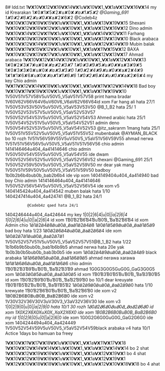 8# Idd.txt
1𝗩𝗫10𝗩𝗫12𝗩𝗫16𝗩𝗫14𝗩𝗫1u𝗩𝗫10𝗩𝗫1_𝗩𝗫1a𝗩𝗫12𝗩𝗫16𝗩𝗫14 my id
Krearakan
1✘0✘1✘5✘2✘u✘0✘_✘a✘1✘5✘2
@Gaming_691 1✘0✘2✘6✘2✘u✘0✘_✘a✘2✘6✘2 
@Codeb4z  1𝗩𝗫10𝗩𝗫13𝗩𝗫19𝗩𝗫15𝗩𝗫1u𝗩𝗫10𝗩𝗫1_𝗩𝗫1a𝗩𝗫13𝗩𝗫19𝗩𝗫15
Shexani 1𝗩𝗫10𝗩𝗫12𝗩𝗫16𝗩𝗫12𝗩𝗫1u𝗩𝗫10𝗩𝗫1_𝗩𝗫1a𝗩𝗫12𝗩𝗫16𝗩𝗫12
Dino admin 1𝗩𝗫10𝗩𝗫14𝗩𝗫12𝗩𝗫11𝗩𝗫1u𝗩𝗫10𝗩𝗫1_𝗩𝗫1a𝗩𝗫14𝗩𝗫12𝗩𝗫11
Farhang 1𝗩𝗫10𝗩𝗫13𝗩𝗫13𝗩𝗫10𝗩𝗫1u𝗩𝗫10𝗩𝗫1_𝗩𝗫1a𝗩𝗫13𝗩𝗫13𝗩𝗫10
Black arabaca 1𝗩𝗫10𝗩𝗫12𝗩𝗫14𝗩𝗫19𝗩𝗫1u𝗩𝗫10𝗩𝗫1_𝗩𝗫1a𝗩𝗫12𝗩𝗫14𝗩𝗫19
Mubin balak 1𝗩𝗫10𝗩𝗫11𝗩𝗫15𝗩𝗫12𝗩𝗫1u𝗩𝗫10𝗩𝗫1_𝗩𝗫1a𝗩𝗫11𝗩𝗫15𝗩𝗫12
BAXA 1𝗩𝗫10𝗩𝗫12𝗩𝗫13𝗩𝗫17𝗩𝗫1u𝗩𝗫10𝗩𝗫1_𝗩𝗫1a𝗩𝗫12𝗩𝗫13𝗩𝗫17
Ahmad arabaca 1𝗩𝗫10𝗩𝗫12𝗩𝗫14𝗩𝗫13𝗩𝗫1u𝗩𝗫10𝗩𝗫1_𝗩𝗫1a𝗩𝗫12𝗩𝗫14𝗩𝗫13
1✘0✘2✘3✘7✘u✘0✘_✘a✘2✘3✘7
1✘0✘3✘9✘5✘u✘0✘_✘a✘3✘9✘5
1✘0✘3✘3✘0✘u✘0✘_✘a✘3✘3✘0
1✘0✘2✘4✘9✘u✘0✘_✘a✘2✘4✘9
1✘1✘1✘6✘6✘u✘0✘_✘a✘1✘1✘6✘6
1✘0✘2✘6✘4✘u✘0✘_✘a✘2✘6✘4  my key
Chio admin 1𝗩𝗫11𝗩𝗫12𝗩𝗫14𝗩𝗫18𝗩𝗫1u𝗩𝗫10𝗩𝗫1_𝗩𝗫1a𝗩𝗫11𝗩𝗫12𝗩𝗫14𝗩𝗫18
Bad boy 1𝗩𝗫10𝗩𝗫11𝗩𝗫19𝗩𝗫10𝗩𝗫1u𝗩𝗫10𝗩𝗫1_𝗩𝗫1a𝗩𝗫11𝗩𝗫19𝗩𝗫10
1V50V51V57V58V5uV50V5_V5aV51V57V58 print hama bradar
1V60V62V66V64V6uV60V6_V6aV62V66V64id xom
Far hang ali hata 27/1 1V50V53V53V50V5uV50V5_V5aV53V53V50
@B_1_B2 hata 25/ 1 1V50V52V53V57V5uV50V5_V5aV52V53V57
1V50V52V54V53V5uV50V5_V5aV52V54V53  Ahmed arabic hata 25/1
1V50V54V52V51V5uV50V5_V5aV54V52V51 admin deno
1V50V54V52V53V5uV50V5_V5aV54V52V53 @itz_sakranm  1mang hata  25/1
1V50V51V55V52V5uV50V5_V5aV51V55V52 mubenbalak
                      @AYMAN_BLACK  bo 10 rozh
1V51V56V59V55V5uV50V5_V5aV51V56V59V55 ahmad nerwa
1V51V51V56V56V5uV50V5_V5aV51V51V56V56 chio admin
1414146464u404_4a41414646  chio admin
1V50V50V54V55V5uV50V5_V5aV54V55 ide dwam 1V50V52V56V52V5uV50V5_V5aV52V56V52 shexani @Gaming_691 25/1
1V50V52V59V50V5uV50V5_V5aV52V59V50 mr dear yak mang
1V50V51V59V50V5uV50V5_V5aV51V59V50 badboy
1b0b2b6b4bub0b_bab2b6b4 ide vip xom
1404149404u404_4a414940 bad boy
Chio admin 1414146464u404_4a41414646
1V50V52V56V54V5uV50V5_V5aV52V56V54 ide xom v5
1404145424u404_4a414542  muben balak hata 1/10
1404247414u404_4a424741  @B_1_B2 hata 24/1

              @Codeb4z qaed hata 24/1
1404246444u404_4a424644 my key
1|0|2|6|4|u|0|_|a|2|6|4
1|0|2|6|4|u|0|_|a|2|6|4 id xom
1Ɓ0Ɓ2Ɓ6Ɓ4ƁuƁ0Ɓ_ƁaƁ2Ɓ6Ɓ4  id xom
Admin chio 1Ᏸ1Ᏸ2Ᏸ4Ᏸ8ᏰuᏰ0Ᏸ_ᏰaᏰ1Ᏸ2Ᏸ4Ᏸ8
1Ᏸ0Ᏸ1Ᏸ5Ᏸ9ᏰuᏰ0Ᏸ_ᏰaᏰ1Ᏸ5Ᏸ9  bad boy hata 1/23
1Ᏸ0Ᏸ2Ᏸ6Ᏸ4ᏰuᏰ0Ᏸ_ᏰaᏰ2Ᏸ6Ᏸ4 ide xom
1Ᏸ0Ᏸ2Ᏸ7Ᏸ1ᏰuᏰ0Ᏸ_ᏰaᏰ2Ᏸ7Ᏸ1 1V50V52V57V51V5uV50V5_V5aV52V57V51@B_1_B2  hata 1/22
1b1b6b9b5bub0b_bab1b6b9b5 ahmad nerwa hata 20e yak
1b0b3b0b5bub0b_bab3b0b5  ide xom
1Ᏸ0Ᏸ2Ᏸ4Ᏸ9ᏰuᏰ0Ᏸ_ᏰaᏰ2Ᏸ4Ᏸ9 black arabaka
1Ᏸ1Ᏸ6Ᏸ9Ᏸ5ᏰuᏰ0Ᏸ_ᏰaᏰ1Ᏸ6Ᏸ9Ᏸ5 ahmad nerawa xarawa
1Ᏸ1Ᏸ1Ᏸ6Ᏸ6ᏰuᏰ0Ᏸ_ᏰaᏰ1Ᏸ1Ᏸ6Ᏸ6  chio admin
1Ɓ0Ɓ2Ɓ3Ɓ9ƁuƁ0Ɓ_ƁaƁ2Ɓ3Ɓ9 ahmad 
1G0G3G0G5GuG0G_GaG3G0G5  xom
1Ᏸ0Ᏸ3Ᏸ0Ᏸ5ᏰuᏰ0Ᏸ_ᏰaᏰ3Ᏸ0Ᏸ5 id xom
1Ɓ0Ɓ3Ɓ0Ɓ5ƁuƁ0Ɓ_ƁaƁ3Ɓ0Ɓ5 id xom
1Ɓ0Ɓ2Ɓ9Ɓ0ƁuƁ0Ɓ_ƁaƁ2Ɓ9Ɓ0  bo 10/1 dear kreuyate
1Ɓ0Ɓ1Ɓ5Ɓ2ƁuƁ0Ɓ_ƁaƁ1Ɓ5Ɓ2 
1Ᏸ0Ᏸ2Ᏸ9Ᏸ0ᏰuᏰ0Ᏸ_ᏰaᏰ2Ᏸ9Ᏸ0 hata 1/10 krewyate
1Ɓ0Ɓ2Ɓ6Ɓ0ƁuƁ0Ɓ_ƁaƁ2Ɓ6Ɓ0  ide xom v2
1ᗽ0ᗽ2ᗽ6ᗽ0ᗽuᗽ0ᗽ_ᗽaᗽ2ᗽ6ᗽ0  ide xom v2
1V30V32V36V30V3uV30V3_V3aV32V36V30  Ide xom v3
1|0|2|9|0|u|0|_|a|2|9|0 hata 10/1 30 rozh
1Ᏸ0Ᏸ2Ᏸ6Ᏸ0ᏰuᏰ0Ᏸ_ᏰaᏰ2Ᏸ6Ᏸ0   id xom
1X0X2X6X0XuX0X_XaX2X6X0     ide xom
1B0B2B6B0BuB0B_BaB2B6B0    my id 
1|0|2|6|0|u|0|_|a|2|6|0   ide xom
1G0G2G6G0GuG0G_GaG2G6G0  ide xom
1404244494u404_4a424449  1V50V52V54V59V5uV50V5_V5aV52V54V59black arabaka v4 hata 10/1
Actice 1days bo hamuan ba freey


1𝗩𝗫10𝗩𝗫11𝗩𝗫17𝗩𝗫18𝗩𝗫1u𝗩𝗫10𝗩𝗫1_𝗩𝗫1a𝗩𝗫11𝗩𝗫17𝗩𝗫18
1𝗩𝗫10𝗩𝗫12𝗩𝗫14𝗩𝗫14𝗩𝗫1u𝗩𝗫10𝗩𝗫1_𝗩𝗫1a𝗩𝗫12𝗩𝗫14𝗩𝗫14 bo 2 shat
1𝗩𝗫10𝗩𝗫12𝗩𝗫19𝗩𝗫16𝗩𝗫1u𝗩𝗫10𝗩𝗫1_𝗩𝗫1a𝗩𝗫12𝗩𝗫19𝗩𝗫1 bo 4 shat
1𝗩𝗫10𝗩𝗫12𝗩𝗫19𝗩𝗫16𝗩𝗫1u𝗩𝗫10𝗩𝗫1_𝗩𝗫1a𝗩𝗫12𝗩𝗫19𝗩𝗫1
1𝗩𝗫12𝗩𝗫10𝗩𝗫18𝗩𝗫18𝗩𝗫1u𝗩𝗫10𝗩𝗫1_𝗩𝗫1a𝗩𝗫12𝗩𝗫10𝗩𝗫18𝗩𝗫18 bo 4 ahat
